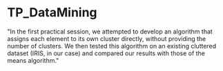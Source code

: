 # TP_DataMining

"In the first practical session, we attempted to develop an algorithm that assigns each element to its own cluster directly, without providing the number of clusters. We then tested this algorithm on an existing cluttered dataset (IRIS, in our case) and compared our results with those of the means algorithm."
